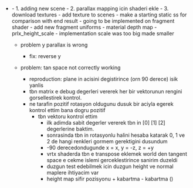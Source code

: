 - <parallax mapping impelementation>
    - 1. adding new scene
    - 2. parallax mapping icin shaderi ekle
    - 3. download textures 
    - add texture to scenes
    - make a starting static ss for comparison with end result
    - going to be implemented on fragment shader
    - add new fragment uniforms
        - material depth map
        - prlx_height_scale
        - implementation scale was too big made smaller
    
    - problem y parallax is wrong
        - fix: reverse y
    
    - problem: tan space not correctly working
        - reproduction: plane in acisini degistirince (orn 90 derece) isik yanlis
        - tbn matrix e debug degerleri vererek her bir vektorunun rengini gorsellestirek kontrol.
        - ne tarafin pozitif rotasyon oldugunu dusuk bir aciyla egerek kontrol ettim bana dogru pozitif
            - tbn vektoru kontrol ettim
                - ilk adimda sabit degerler vererek tbn in [0] [1] [2] degerlerine baktim.
                - sonrasinda tbn in rotasyonlu halini hesaba katarak 0, 1 ve 2 de hangi renkleri gormem gerektigini dusundum
                - -90 derecedondugunde x = x, y = -z, z = +y
                - vrtx shaderda tbn e transpose eklemek world den tangent space e cekme islemi gerceklestirince sanirim duzeldi
                - duzgun test edebilmek icin duzgun height ve normal maplere ihtiyacim var
                - height map sifir pozisyonu + kabartma - kabartma ()